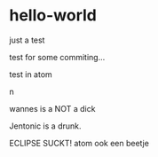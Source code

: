 # hello-world
just a test

test for some commiting...

test in atom

n

wannes is a NOT a dick

Jentonic is a drunk.

ECLIPSE SUCKT! atom ook een beetje
